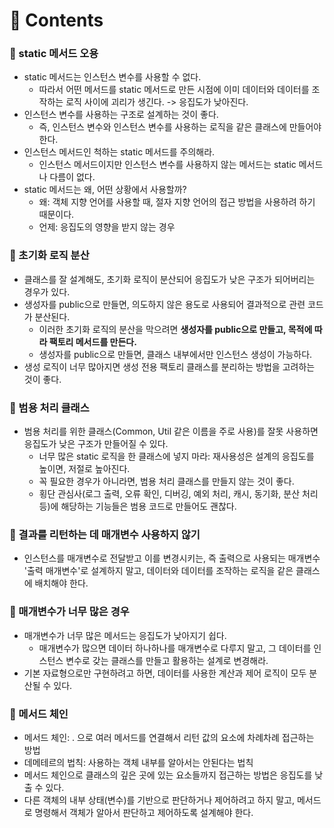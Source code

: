 # 📌 Contents

### 📌 static 메서드 오용
- static 메서드는 인스턴스 변수를 사용할 수 없다.
  + 따라서 어떤 메서드를 static 메서드로 만든 시점에 이미 데이터와 데이터를 조작하는 로직 사이에 괴리가 생긴다. -> 응집도가 낮아진다.
- 인스턴스 변수를 사용하는 구조로 설계하는 것이 좋다.
  + 즉, 인스턴스 변수와 인스턴스 변수를 사용하는 로직을 같은 클래스에 만들어야 한다.
- 인스턴스 메서드인 척하는 static 메서드를 주의해라.
  + 인스턴스 메서드이지만 인스턴스 변수를 사용하지 않는 메서드는 static 메서드나 다름이 없다.
- static 메서드는 왜, 어떤 상황에서 사용할까?
  + 왜: 객체 지향 언어를 사용할 때, 절자 지향 언어의 접근 방법을 사용하려 하기 때문이다.
  + 언제: 응집도의 영향을 받지 않는 경우 

### 📌 초기화 로직 분산
- 클래스를 잘 설계해도, 초기화 로직이 분산되어 응집도가 낮은 구조가 되어버리는 경우가 있다.
- 생성자를 public으로 만들면, 의도하지 않은 용도로 사용되어 결과적으로 관련 코드가 분산된다.
  + 이러한 초기화 로직의 분산을 막으려면 **생성자를 public으로 만들고, 목적에 따라 팩토리 메서드를 만든다.**
  + 생성자를 public으로 만들면, 클래스 내부에서만 인스턴스 생성이 가능하다.
- 생성 로직이 너무 많아지면 생성 전용 팩토리 클래스를 분리하는 방법을 고려하는 것이 좋다.

### 📌 범용 처리 클래스
- 범용 처리를 위한 클래스(Common, Util 같은 이름을 주로 사용)를 잘못 사용하면 응집도가 낮은 구조가 만들어질 수 있다.
  + 너무 많은 static 로직을 한 클래스에 넣지 마라: 재사용성은 설계의 응집도를 높이면, 저절로 높아진다.
  + 꼭 필요한 경우가 아니라면, 범용 처리 클래스를 만들지 않는 것이 좋다.
  + 횡단 관심사(로그 출력, 오류 확인, 디버깅, 예외 처리, 캐시, 동기화, 분산 처리 등)에 해당하는 기능들은 범용 코드로 만들어도 괜찮다.

### 📌 결과를 리턴하는 데 매개변수 사용하지 않기
- 인스턴스를 매개변수로 전달받고 이를 변경시키는, 즉 출력으로 사용되는 매개변수 '출력 매개변수'로 설계하지 말고, 데이터와 데이터를 조작하는 로직을 같은 클래스에 배치해야 한다.

### 📌 매개변수가 너무 많은 경우
- 매개변수가 너무 많은 메서드는 응집도가 낮아지기 쉽다.
  + 매개변수가 많으면 데이터 하나하나를 매개변수로 다루지 말고, 그 데이터를 인스턴스 변수로 갖는 클래스를 만들고 활용하는 설계로 변경해라.
- 기본 자료형으로만 구현하려고 하면, 데이터를 사용한 계산과 제어 로직이 모두 분산될 수 있다.

### 📌 메서드 체인
- 메서드 체인: . 으로 여러 메서드를 연결해서 리턴 값의 요소에 차례차례 접근하는 방법
- 데메테르의 법칙: 사용하는 객체 내부를 알아서는 안된다는 법칙
- 메서드 체인으로 클래스의 깊은 곳에 있는 요소들까지 접근하는 방법은 응집도를 낮출 수 있다.
- 다른 객체의 내부 상태(변수)를 기반으로 판단하거나 제어하려고 하지 말고, 메서드로 명령해서 객체가 알아서 판단하고 제어하도록 설계해야 한다.
